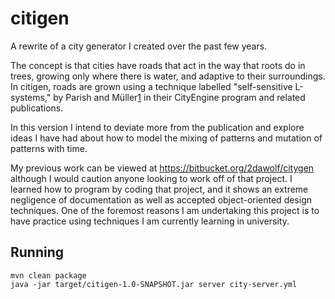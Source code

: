 citigen
=======

A rewrite of a city generator I created over the past few years.

The concept is that cities have roads that act in the way that roots do in trees, 
growing only where there is water, and adaptive to their surroundings. In citigen,
roads are grown using a technique labelled "self-sensitive L-systems," by Parish
and Müller[1] in their CityEngine program and related publications.

In this version I intend to deviate more from the publication and explore ideas I
have had about how to model the mixing of patterns and mutation of patterns with
time.

My previous work can be viewed at https://bitbucket.org/2dawolf/citygen although
I would caution anyone looking to work off of that project. I learned how to
program by coding that project, and it shows an extreme negligence of
documentation as well as accepted object-oriented design techniques. One of the
foremost reasons I am undertaking this project is to have practice using
techniques I am currently learning in university.

[1]: http://people.ee.ethz.ch/~pascmu/documents/procedural_modeling_of_cities__siggraph2001.pdf


## Running
```
mvn clean package
java -jar target/citigen-1.0-SNAPSHOT.jar server city-server.yml
```
